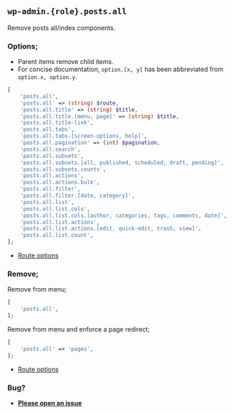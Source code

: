 ## `wp-admin.{role}.posts.all`

Remove posts all/index components.

### Options;

* Parent items remove child items. 
* For concise documentation, `option.[x, y]` has been abbreviated from `option.x, option.y`.

```php
[
    'posts.all',
    'posts.all' => (string) $route,
    'posts.all.title' => (string) $title,
    'posts.all.title.[menu, page]' => (string) $title,
    'posts.all.title-link',
    'posts.all.tabs',
    'posts.all.tabs.[screen-options, help]',
    'posts.all.pagination' => (int) $pagination,
    'posts.all.search',
    'posts.all.subsets',
    'posts.all.subsets.[all, published, scheduled, draft, pending]',
    'posts.all.subsets.counts',
    'posts.all.actions',
    'posts.all.actions.bulk',
    'posts.all.filter',
    'posts.all.filter.[date, category]',
    'posts.all.list',
    'posts.all.list.cols',
    'posts.all.list.cols.[author, categories, tags, comments, date]',
    'posts.all.list.actions',
    'posts.all.list.actions.[edit, quick-edit, trash, view]',
    'posts.all.list.count',
];
```

* [Route options](../route-options.md)

### Remove;

Remove from menu;

```php
[
    'posts.all',
];
```

Remove from menu and enforce a page redirect;

```php
[
    'posts.all' => 'pages',
];
```

* [Route options](../route-options.md)

### Bug?

* **[Please open an issue](https://github.com/soberwp/intervention/issues/new?title=[wp-admin.posts.all]&labels=bug&assignees=darrenjacoby)**
